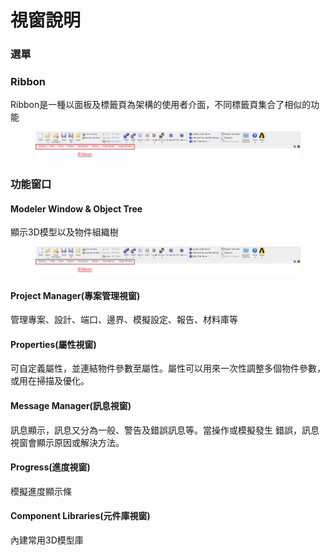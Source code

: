 # 視窗說明

### 選單

### Ribbon

Ribbon是一種以面板及標籤頁為架構的使用者介面，不同標籤頁集合了相似的功能

<figure><img src="../.gitbook/assets/image (2) (1).png" alt=""><figcaption></figcaption></figure>

### 功能窗口

#### Modeler Window & Object Tree

顯示3D模型以及物件組織樹



<figure><img src="../.gitbook/assets/image (2) (1).png" alt=""><figcaption></figcaption></figure>

#### Project Manager(專案管理視窗)

管理專案、設計、端口、邊界、模擬設定、報告、材料庫等

#### Properties(屬性視窗)

可自定義屬性，並連結物件參數至屬性。屬性可以用來一次性調整多個物件參數，或用在掃描及優化。

#### Message Manager(訊息視窗)

訊息顯示，訊息又分為一般、警告及錯誤訊息等。當操作或模擬發生 錯誤，訊息視窗會顯示原因或解決方法。

#### Progress(進度視窗)

模擬進度顯示條

#### Component Libraries(元件庫視窗)

內建常用3D模型庫
